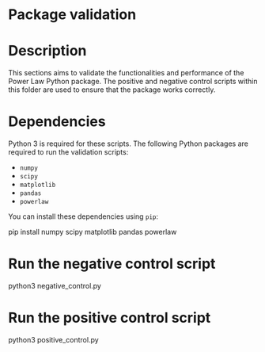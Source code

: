 # Package validation


# Description 

This sections aims to validate the functionalities and performance of the Power Law Python package. The positive and negative control scripts within this folder are used to ensure that the package works correctly.

# Dependencies

Python 3 is required for these scripts. 
The following Python packages are required to run the validation scripts:

- `numpy`
- `scipy`
- `matplotlib`
- `pandas`
- `powerlaw`

You can install these dependencies using `pip`:

pip install numpy scipy matplotlib pandas powerlaw


# Run the negative control script
python3 negative_control.py

# Run the positive control script
python3 positive_control.py



